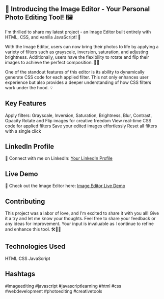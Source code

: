 ## 🎨 Introducing the Image Editor - Your Personal Photo Editing Tool! 🖼️

I'm thrilled to share my latest project - an Image Editor built entirely with HTML, CSS, and vanilla JavaScript! 🚀

With the Image Editor, users can now bring their photos to life by applying a variety of filters such as grayscale, inversion, saturation, and adjusting brightness. Additionally, users have the flexibility to rotate and flip their images to achieve the perfect composition. 🔄✨

One of the standout features of this editor is its ability to dynamically generate CSS code for each applied filter. This not only enhances user experience but also provides a deeper understanding of how CSS filters work under the hood. 💡

## Key Features 

Apply filters: Grayscale, Inversion, Saturation, Brightness, Blur, Contrast, Opacity
Rotate and Flip images for creative freedom
View real-time CSS code for applied filters
Save your edited images effortlessly
Reset all filters with a single click

## LinkedIn Profile
🔗 Connect with me on LinkedIn: [Your LinkedIn Profile](https://www.linkedin.com/in/deepraj-ghadashi-1b4aa2200/)

## Live Demo

🔗 Check out the Image Editor here: [Image Editor Live Demo](https://image-editor-five-fawn.vercel.app/)

## Contributing
This project was a labor of love, and I'm excited to share it with you all! Give it a try and let me know your thoughts. Feel free to share your feedback or any ideas for improvement. Your input is invaluable as I continue to refine and enhance this tool. 🛠️👩‍💻

## Technologies Used
HTML
CSS
JavaScript

## Hashtags
#imageediting #javascript #javascriptlearning #html #css #webdevelopment #photoediting #creativetools
